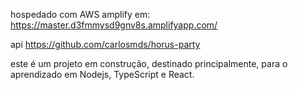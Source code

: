 hospedado com AWS amplify em: https://master.d3fmmysd9gnv8s.amplifyapp.com/

api https://github.com/carlosmds/horus-party

este é um projeto em construção, destinado principalmente, para o aprendizado em Nodejs, TypeScript e React.
